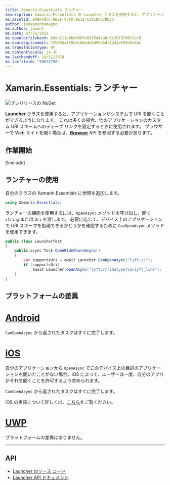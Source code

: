 ```yaml
---
title: Xamarin.Essentials ランチャー
description: Xamarin.Essentials の Launcher クラスを使用すると、アプリケーションがシステムで URI を開くことができるようになります。
ms.assetid: BABF40CC-8BEE-43FD-BE12-6301DF27DD33
author: jamesmontemagno
ms.author: jamont
ms.date: 07/25/2018
ms.openlocfilehash: b9dc211a8b8b007e6975448a6c6c35f870021cc6
ms.sourcegitcommit: 729035af392dc60edb9d99d3dc13d1ef69d5e46c
ms.translationtype: HT
ms.contentlocale: ja-JP
ms.lasthandoff: 10/31/2018
ms.locfileid: "50674796"
---
```

# <a name="xamarinessentials-launcher"></a>Xamarin.Essentials: ランチャー

![プレリリースの NuGet](~/media/shared/pre-release.png)

**Launcher** クラスを使用すると、アプリケーションがシステムで URI を開くことができるようになります。 これは多くの場合、他のアプリケーションのカスタム URI スキームへのディープ リンクを設定するときに使用されます。 ブラウザーで Web サイトを開く場合は、**[Browser](open-browser.md)** API を参照する必要があります。

## <a name="get-started"></a>作業開始

[!include[](~/essentials/includes/get-started.md)]

## <a name="using-launcher"></a>ランチャーの使用

自分のクラスの Xamarin.Essentials に参照を追加します。

```csharp
using Xamarin.Essentials;
```

ランチャーの機能を使用するには、`OpenAsync` メソッドを呼び出し、開く `string` または `Uri` を渡します。 必要に応じて、デバイス上のアプリケーションで URI スキーマを処理できるかどうかを確認するために `CanOpenAsync` メソッドを使用できます。

```csharp
public class LauncherTest
{
    public async Task OpenRideShareAsync()
    {
        var supportsUri = await Launcher.CanOpenAsync("lyft://");
        if (supportsUri)
            await Launcher.OpenAsync("lyft://ridetype?id=lyft_line");
    }
}
```

## <a name="platform-differences"></a>プラットフォームの差異

# <a name="androidtabandroid"></a>[Android](#tab/android)

`CanOpenAsync` から返されたタスクはすぐに完了します。

# <a name="iostabios"></a>[iOS](#tab/ios)

自分のアプリケーションから `OpenAsync` でこのデバイス上の目的のアプリケーションを開いたことがない場合、iOS によって、ユーザーは一度、自分のアプリがそれを開くことを許可するよう求められます。

`CanOpenAsync` から返されたタスクはすぐに完了します。

iOS の実装について詳しくは、[こちら](https://developer.xamarin.com/api/member/UIKit.UIApplication.CanOpenUrl/p/Foundation.NSUrl/)をご覧ください。

# <a name="uwptabuwp"></a>[UWP](#tab/uwp)

プラットフォームの差異はありません。

-----

## <a name="api"></a>API

- [Launcher のソース コード](https://github.com/xamarin/Essentials/tree/master/Xamarin.Essentials/Launcher)
- [Launcher API ドキュメント](xref:Xamarin.Essentials.Launcher)
